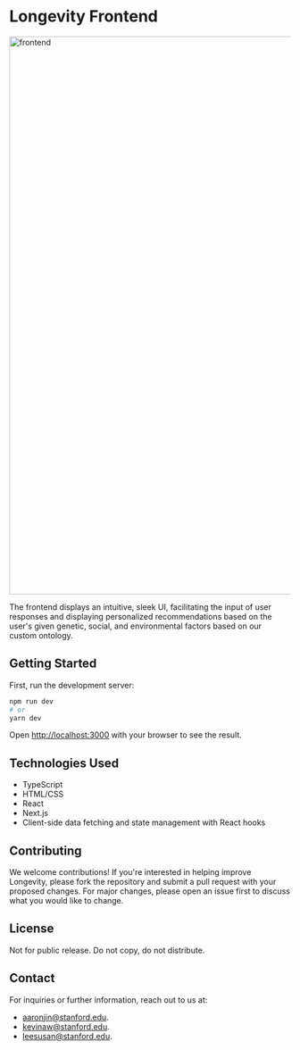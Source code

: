 # Longevity Frontend

<img width="1000" alt="frontend" src="https://github.com/aaronkjin/longevity/assets/58490258/e5400692-0557-47a7-a8b5-93716492a32b">

The frontend displays an intuitive, sleek UI, facilitating the input of user responses and displaying personalized recommendations based on the user's given genetic, social, and environmental factors based on our custom ontology.

## Getting Started

First, run the development server:

```bash
npm run dev
# or
yarn dev
```

Open [http://localhost:3000](http://localhost:3000) with your browser to see the result.

## Technologies Used

- TypeScript
- HTML/CSS
- React
- Next.js
- Client-side data fetching and state management with React hooks

## Contributing

We welcome contributions! If you're interested in helping improve Longevity, please fork the repository and submit a pull request with your proposed changes. For major changes, please open an issue first to discuss what you would like to change.

## License

Not for public release. Do not copy, do not distribute.

## Contact

For inquiries or further information, reach out to us at:

- aaronjin@stanford.edu.
- kevinaw@stanford.edu.
- leesusan@stanford.edu.

